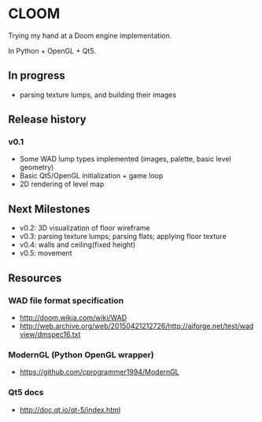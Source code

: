 # CLOOM
Trying my hand at a Doom engine implementation.

In Python + OpenGL + Qt5.


##  In progress
- parsing texture lumps, and building their images


##  Release history

### v0.1
- Some WAD lump types implemented (images, palette, basic level geometry)
- Basic Qt5/OpenGL initialization + game loop
- 2D rendering of level map


##  Next Milestones

- v0.2: 3D visualization of floor wireframe
- v0.3: parsing texture lumps; parsing flats; applying floor texture
- v0.4: walls and ceiling(fixed height)
- v0.5: movement



## Resources

### WAD file format specification

- http://doom.wikia.com/wiki/WAD
- http://web.archive.org/web/20150421212726/http://aiforge.net/test/wadview/dmspec16.txt


### ModernGL (Python OpenGL wrapper)
- https://github.com/cprogrammer1994/ModernGL

### Qt5 docs
- http://doc.qt.io/qt-5/index.html

